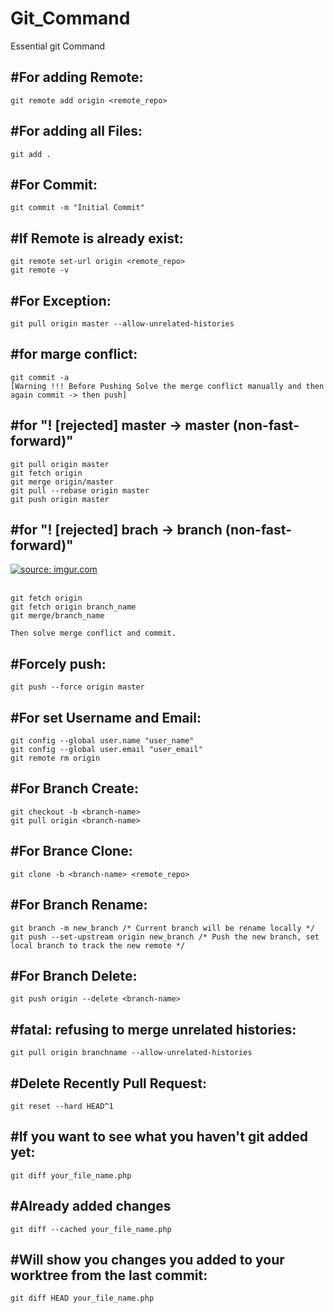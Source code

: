 # Git_Command
Essential git Command

#For adding Remote:
---------------------
    git remote add origin <remote_repo>

#For adding all Files:
----------------------
    git add .

#For Commit:
----------------------
    git commit -m "Initial Commit"

#If Remote is already exist:
-------------------------------
    git remote set-url origin <remote_repo>
    git remote -v

#For Exception:
------------------
    git pull origin master --allow-unrelated-histories

#for marge conflict:
------------------------
    git commit -a
    [Warning !!! Before Pushing Solve the merge conflict manually and then again commit -> then push]

#for  "! [rejected]        master -> master (non-fast-forward)"
--------------------------------------------------------------------
    git pull origin master
    git fetch origin
    git merge origin/master
    git pull --rebase origin master
    git push origin master
    
#for  "! [rejected]        brach -> branch (non-fast-forward)"
--------------------------------------------------------------------
<a href="https://imgur.com/jirwHNM"><img src="https://i.imgur.com/jirwHNM.png" title="source: imgur.com" /></a><br/><br/>

    git fetch origin
    git fetch origin branch_name
    git merge/branch_name
    
    Then solve merge conflict and commit.
    
#Forcely push:
------------------------------
    git push --force origin master
    
#For set Username and Email:
-----------------------------
    git config --global user.name "user_name"
    git config --global user.email "user_email"
    git remote rm origin

#For Branch Create:
--------------------
    git checkout -b <branch-name>
    git pull origin <branch-name>
    
#For Brance Clone:
--------------------
    git clone -b <branch-name> <remote_repo>

#For Branch Rename:
------------------------------
    git branch -m new_branch /* Current branch will be rename locally */
    git push --set-upstream origin new_branch /* Push the new branch, set local branch to track the new remote */

#For Branch Delete:
-------------------------
    git push origin --delete <branch-name>
    
#fatal: refusing to merge unrelated histories:
------------------------------------------------
    git pull origin branchname --allow-unrelated-histories

#Delete Recently Pull Request:
-----------------------------------
    git reset --hard HEAD^1
    
#If you want to see what you haven't git added yet:
-----------------------------------------------------
    git diff your_file_name.php
    
#Already added changes
-----------------------
    git diff --cached your_file_name.php

#Will show you changes you added to your worktree from the last commit:
----------------------------------------------------------------------------
    git diff HEAD your_file_name.php

